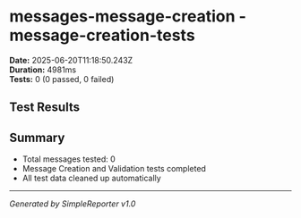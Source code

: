 # messages-message-creation - message-creation-tests

**Date:** 2025-06-20T11:18:50.243Z  
**Duration:** 4981ms  
**Tests:** 0 (0 passed, 0 failed)

## Test Results



## Summary

- Total messages tested: 0
- Message Creation and Validation tests completed
- All test data cleaned up automatically

---
*Generated by SimpleReporter v1.0*
